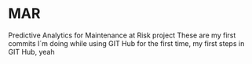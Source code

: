 # MAR
Predictive Analytics for Maintenance at Risk project
These are my first commits I´m doing while using GIT Hub for the first time, my first steps in GIT Hub, yeah

